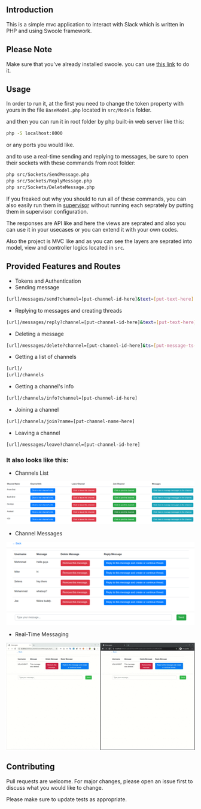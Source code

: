 ## Introduction

This is a simple mvc application to interact with Slack which is written in PHP and using Swoole framework.

## Please Note

Make sure that you've already installed swoole. you can use [this link](https://www.swoole.co.uk/) to do it.

## Usage

In order to run it, at the first you need to change the token property with yours in the file `BaseModel.php` located in `src/Models` folder.

and then you can run it in root folder by php built-in web server like this:

```bash
php -S localhost:8000
```

or any ports you would like.

and to use a real-time sending and replying to messages, be sure to open their sockets with these commands from root folder:

```bash
php src/Sockets/SendMessage.php
php src/Sockets/ReplyMessage.php
php src/Sockets/DeleteMessage.php
```

If you freaked out why you should to run all of these commands, you can also easily run them in [supervisor](http://supervisord.org/) without running each seprately by putting them in supervisor configuration.

The responses are API like and here the views are seprated and also you can use it in your usecases or you can extend it with your own codes.

Also the project is MVC like and as you can see the layers are seprated into model, view and controller logics located in `src`.

## Provided Features and Routes

- Tokens and Authentication
- Sending message

```bash
[url]/messages/send?channel=[put-channel-id-here]&text=[put-text-here]
```

- Replying to messages and creating threads

```bash
[url]/messages/reply?channel=[put-channel-id-here]&text=[put-text-here]&thread_ts=[put-message-ts-here]
```

- Deleting a message

```bash
[url]/messages/delete?channel=[put-channel-id-here]&ts=[put-message-ts-here]
```

- Getting a list of channels

```bash
[url]/
[url]/channels
```

- Getting a channel's info

```bash
[url]/channels/info?channel=[put-channel-id-here]
```

- Joining a channel

```bash
[url]/channels/join?name=[put-channel-name-here]
```

- Leaving a channel

```bash
[url]/messages/leave?channel=[put-channel-id-here]
```

### It also looks like this:

- Channels List

![Channels List](/doc/images/channels-list.png)

- Channel Messages

![Channel Messages](/doc/images/channel-messages.png)

- Real-Time Messaging

<p align="center">
    <img src="/doc/gifs/real-time-messaging.gif" alt="real-time-messaging" />
</p>

## Contributing
Pull requests are welcome. For major changes, please open an issue first to discuss what you would like to change.

Please make sure to update tests as appropriate.
